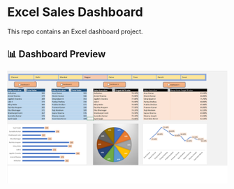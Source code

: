 # Excel Sales Dashboard
This repo contains an Excel dashboard project.

## 📊 Dashboard Preview

![Sales Dashboard](https://github.com/AnjaliRajput06/excel-sales-analysis/blob/main/Dashboard_Image.png?raw=true)


